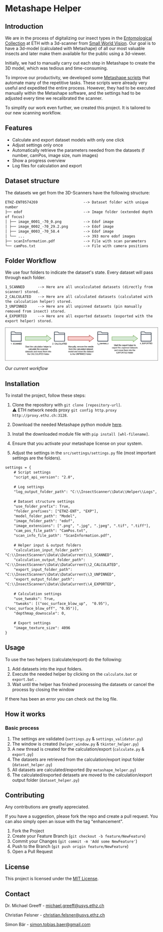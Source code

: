 
# Metashape Helper

## Introduction
We are in the process of digitalizing our insect types in the [Entomological Collection](https://usys.ethz.ch/en/research/collections/entomological-collection.html) at ETH with a 3d-scanner from [Small World Vision](https://small-world-vision.de/en/). Our goal is to have a 3d-model (calculated with Metashape) of all our most valuable insects and later make them available for the public using a 3d-viewer.

Initially, we had to manually carry out each step in Metashape to create the 3D model, which was tedious and time-consuming.

To improve our productivity, we developed some [Metashape scripts](https://github.com/kizvki/Insect-Scanner/tree/main/Metashape/Script/Version%201.8) that automate many of the repetitive tasks. These scripts were already very useful and expedited the entire process. However, they had to be executed manually within the Metashape software, and the settings had to be adjusted every time we recalibrated the scanner.

To simplify our work even further, we created this project. It is tailored to our new scanning workflow.

## Features

- Calculate and export dataset models with only one click
- Adjust settings only once
- Automatically retrieve the parameters needed from the datasets (f number, camPos, image size, num images)
- Show a progress overview
- Log files for calculation and export

## Dataset structure

The datasets we get from the 3D-Scanners have the following structure:

```
ETHZ-ENT0574269                     --> Dataset folder with unique number
├── edof                            --> Image folder (extended depth of focus)
│ ├── image_0001_-70_0.png          --> Edof image
│ ├── image_0002_-70_29.2.png       --> Edof image
│ ├── image_0003_-70_58.4           --> Edof image
│ └── ...                           --> 393 more edof images
├── scanInformation.pdf             --> File with scan parameters
└── camPos.txt                      --> File with camera positions
```

## Folder Workflow
We use four folders to indicate the dataset's state. Every dataset will pass through each folder.

```
1_SCANNED      --> Here are all uncalculated datasets (directly from scanner) stored.
2_CALCULATED   --> Here are all calculated datasets (calculated with the calculation helper) stored.
3_UNPINNED     --> Here are all unpinned datasets (pin manually removed from insect) stored.
4_EXPORTED     --> Here are all exported datasets (exported with the export helper) stored.
```

![Folder Workflow](https://github.com/ETHEntColl/Metashape_Helper/blob/main/docs/folders.png)

*Our current workflow*


## Installation

To install the project, follow these steps:

1. Clone the repository with `git clone [repository-url]`.<br /> 
⚠️ ETH network needs proxy `git config http.proxy http://proxy.ethz.ch:3128`.

2. Download the needed Metashape python module [here](https://www.agisoft.com/downloads/installer/).
3. Install the downloaded module file with `pip install [whl-filename]`.
4. Ensure that you activate your metashape license on your system.
5. Adjust the settings in the `src/settings/settings.py` file (most important settings are the folders).

```
settings = {
    # Script settings
    "script_api_version": "2.0",

    # Log settings
    "log_output_folder_path": "C:\\InsectScanner\\Data\\Helper\\Logs",

    # Dataset structure settings
    "use_folder_prefix": True, 
    "folder_prefixes": ["ETHZ-ENT", "EXP"],
    "model_folder_path": "Model",
    "image_folder_path": "edof",
    "image_extensions": [".png", ".jpg", ".jpeg", ".tif", ".tiff"],
    "cam_pos_file_path": "CamPos.txt",
    "scan_info_file_path": "ScanInformation.pdf",
    
    # Helper input & output folders
    "calculation_input_folder_path":  "C:\\InsectScanner\\Data\\DataCurrent\\1_SCANNED",
    "calculation_output_folder_path": "C:\\InsectScanner\\Data\\DataCurrent\\2_CALCULATED",
    "export_input_folder_path":       "C:\\InsectScanner\\Data\\DataCurrent\\3_UNPINNED",
    "export_output_folder_path":      "C:\\InsectScanner\\Data\\DataCurrent\\4_EXPORTED",

    # Calculation settings
    "use_tweaks": True,
    "tweaks": [("ooc_surface_blow_up",  "0.95"), ("ooc_surface_blow_off", "0.95")],
    "depthmap_downscale": 0,

    # Export settings
    "image_texture_size": 4096
}
```

## Usage

To use the two helpers (calculate/export) do the following:

1. Add datasets into the input folders.
2. Execute the needed helper by clicking on the `calculate.bat` or `export.bat` .
3. Wait until the helper has finished processing the datasets or cancel the process by closing the window

If there has been an error you can check out the log file.

## How it works

### Basic process
1. The settings are validated (`settings.py` & `settings_validator.py`)
2. The window is created (`helper_window.py` & `tkinter_helper.py`)
3. A new thread is created for the calculation/export (`calculate.py` & `export.py`)
2. The datasets are retrieved from the calculation/export input folder (`dataset_helper.py`)
3. All datasets are calculated/exported (by `metashape_helper.py`)
4. The calculated/exported detasets are moved to the calculation/export output folder (`dataset_helper.py`)

## Contributing

Any contributions are greatly appreciated.

If you have a suggestion, please fork the repo and create a pull request. You can also simply open an issue with the tag "enhancement".

1. Fork the Project
2. Create your Feature Branch (`git checkout -b feature/NewFeature`)
3. Commit your Changes (`git commit -m 'Add some NewFeature'`)
4. Push to the Branch (`git push origin feature/NewFeature`)
5. Open a Pull Request

## License

This project is licensed under the [MIT License](https://opensource.org/licenses/MIT).

## Contact
Dr. Michael Greeff - michael.greeff@usys.ethz.ch

Christian Felsner - christian.felsner@usys.ethz.ch

Simon Bär - simon.tobias.baer@gmail.com

